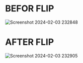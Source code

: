 # BEFOR FLIP 
![Screenshot 2024-02-03 232848](https://github.com/Amisha0971/FLIP-CARD-HTML-CSS/assets/136344215/a739b98d-6ada-4754-91eb-c9ee853a7260)

# AFTER FLIP
![Screenshot 2024-02-03 232905](https://github.com/Amisha0971/FLIP-CARD-HTML-CSS/assets/136344215/51c8294a-be4d-4769-99db-ebdaf4294a21)
